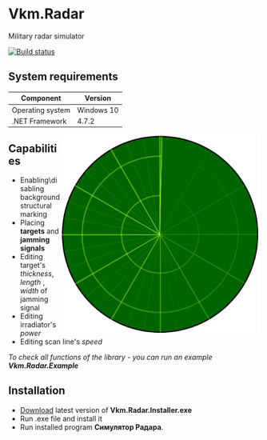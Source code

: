 # Vkm.Radar
Military radar simulator

[![Build status](https://danila-chervonny.visualstudio.com/Vkm.Radar/_apis/build/status/Vkm.Radar%20Build)](https://danila-chervonny.visualstudio.com/Vkm.Radar/_build/latest?definitionId=2)
## System requirements
|Component               |Version   |
|------------------------|----------|
|Operating system        |Windows 10|
|.NET Framework          |4.7.2     |

<img align="right" width="400" height="400" src="https://github.com/PicOLinO/Vkm.Radar/blob/master/Images/Empty-Radar.png">

## Capabilities
- Enabling\disabling background structural marking
- Placing **targets** and **jamming signals**
- Editing target's _thickness_, _length_ , _width_ of jamming signal
- Editing irradiator's _power_
- Editing scan line's _speed_

_To check all functions of the library - you can run an example **Vkm.Radar.Example**_

## Installation
- [Download](https://github.com/PicOLinO/Vkm.Radar/releases/latest) latest version of **Vkm.Radar.Installer.exe**
- Run .exe file and install it
- Run installed program **Симулятор Радара**.
